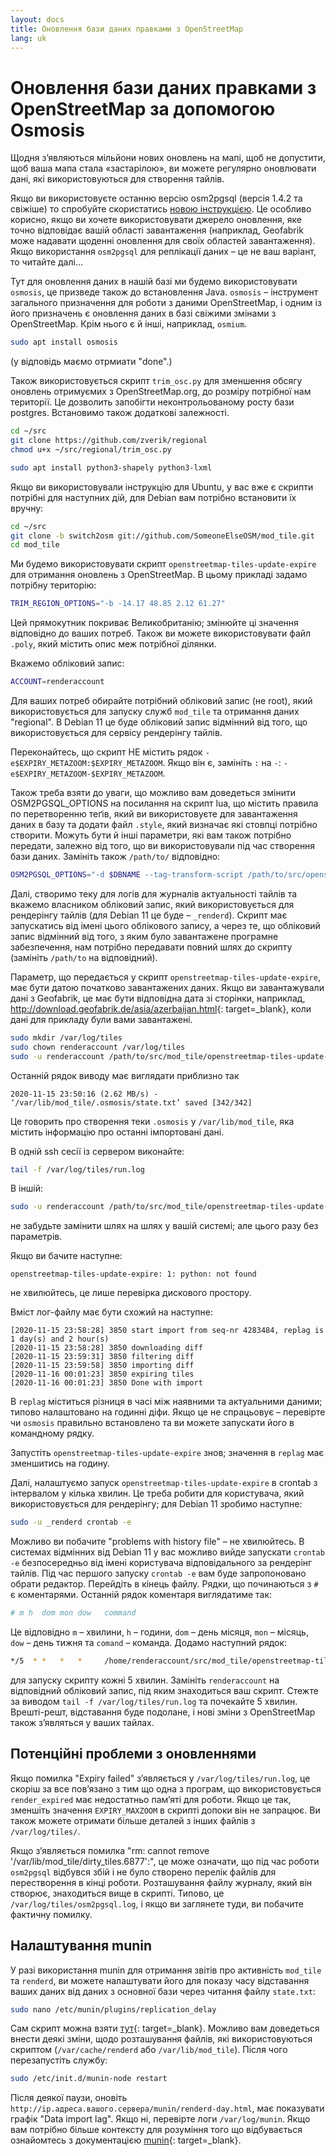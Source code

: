 ```yaml
---
layout: docs
title: Оновлення бази даних правками з OpenStreetMap
lang: uk
---
```


# Оновлення бази даних правками з OpenStreetMap за допомогою Osmosis 

Щодня зʼявляються мільйони нових оновлень на мапі, щоб не допустити, щоб ваша мапа стала «застарілою», ви можете регулярно оновлювати дані, які використовуються для створення тайлів.

Якщо ви використовуєте останню версію osm2pgsql (версія 1.4.2 та свіжіше) то спробуйте скористатись [новою інструкцією](/serving-tiles/updating-as-people-edit-osm2pgsql-replication.md). Це особливо корисно, якщо ви хочете використовувати джерело оновлення, яке точно відповідає вашій області завантаження (наприклад, Geofabrik може надавати щоденні оновлення для своїх областей завантаження). Якщо використання `osm2pgsql` для реплікації даних&nbsp;– це не ваш варіант, то читайте далі…

Тут для оновлення даних в нашій базі ми будемо використовувати `osmosis`, це призведе також до встановлення Java. `osmosis`&nbsp;– інструмент загального призначення для роботи з даними OpenStreetMap, і одним із його призначень є оновлення даних в базі свіжими змінами з OpenStreetMap. Крім нього є й інші, наприклад, `osmium`.

```sh
sudo apt install osmosis
```

(у відповідь маємо отрмиати "done".)

Також використовується скрипт `trim_osc.py` для зменшення обсягу оновлень отримуємих з OpenStreetMap.org, до розміру потрібної нам території. Це дозволить запобігти неконтрольованому росту бази postgres. Встановимо також додаткові залежності.

```sh
cd ~/src
git clone https://github.com/zverik/regional
chmod u+x ~/src/regional/trim_osc.py

sudo apt install python3-shapely python3-lxml
```

Якщо ви використовували інструкцію для Ubuntu, у вас вже є скрипти потрібні для наступних дій, для Debian вам потрібно встановити їх вручну:

```sh
cd ~/src
git clone -b switch2osm git://github.com/SomeoneElseOSM/mod_tile.git
cd mod_tile
```

Ми будемо використовувати скрипт `openstreetmap-tiles-update-expire` для отримання оновлень з OpenStreetMap. В цьому прикладі задамо потрібну територію:

```sh
TRIM_REGION_OPTIONS="-b -14.17 48.85 2.12 61.27"
```

Цей прямокутник покриває Великобританію; змінюйте ці значення відповідно до ваших потреб. Також ви можете використовувати файл `.poly`, який містить опис меж потрібної ділянки.

Вкажемо обліковий запис:

```sh
ACCOUNT=renderaccount
```

Для ваших потреб обирайте потрібний обліковий запис (не root), який використовується для запуску служб `mod_tile` та отримання даних "regional". В Debian 11 це буде обліковий запис відмінний від того, що використовується для сервісу рендерінгу тайлів.

Переконайтесь, що скрипт НЕ містить рядок `-e$EXPIRY_METAZOOM:$EXPIRY_METAZOOM`. Якщо він є, замініть `:` на `-`: `-e$EXPIRY_METAZOOM-$EXPIRY_METAZOOM`.

Також треба взяти до уваги, що можливо вам доведеться змінити OSM2PGSQL_OPTIONS на посилання на скрипт lua, що містить правила по перетворенню теґів, який ви використовуєте для завантаження даних в базу та додати файл `.style`, який визначає які стовпці потрібно створити. Можуть бути й інші параметри, які вам також потрібно передати, залежно від того, що ви використовували під час створення бази даних. Замініть також `/path/to/` відповідно:

```sh
OSM2PGSQL_OPTIONS="-d $DBNAME --tag-transform-script /path/to/src/openstreetmap-carto/openstreetmap-carto.lua -S /path/to/src/openstreetmap-carto/openstreetmap-carto.style"
```

Далі, створимо теку для логів для журналів актуальності тайлів та вкажемо власником обліковий запис, який використовується для рендерінгу тайлів (для Debian 11 це буде&nbsp;– `_renderd`). Скрипт має запускатись від імені цього облікового запису, а через те, що обліковий запис відмінний від того, з яким було завантажене програмне забезпечення, нам потрібно передавати повний шлях до скрипту (замініть `/path/to` на відповідний).

Параметр, що передається у скрипт `openstreetmap-tiles-update-expire`, має бути датою початково завантажених даних. Якщо ви завантажували дані з Geofabrik, це має бути відповідна дата зі сторінки, наприклад, <http://download.geofabrik.de/asia/azerbaijan.html>{: target=_blank}, коли дані для прикладу були вами завантажені.

```sh
sudo mkdir /var/log/tiles
sudo chown renderaccount /var/log/tiles
sudo -u renderaccount /path/to/src/mod_tile/openstreetmap-tiles-update-expire 2020-11-14T21:42:02Z
```

Останній рядок виводу має виглядати приблизно так

```log
2020-11-15 23:50:16 (2.62 MB/s) - ‘/var/lib/mod_tile/.osmosis/state.txt’ saved [342/342]
```

Це говорить про створення теки `.osmosis` у `/var/lib/mod_tile`, яка містить інформацію про останні імпортовані дані.

В одній ssh сесії із сервером виконайте:

```sh
tail -f /var/log/tiles/run.log
```

В іншій:

```sh
sudo -u renderaccount /path/to/src/mod_tile/openstreetmap-tiles-update-expire
```

не забудьте замінити шлях на шлях у вашій системі; але цього разу без параметрів.

Якщо ви бачите наступне:

```log
openstreetmap-tiles-update-expire: 1: python: not found
```

не хвилюйтесь, це лише перевірка дискового простору.

Вміст лог-файлу має бути схожий на наступне:

```log
[2020-11-15 23:58:28] 3850 start import from seq-nr 4283484, replag is 1 day(s) and 2 hour(s)
[2020-11-15 23:58:28] 3850 downloading diff
[2020-11-15 23:59:31] 3850 filtering diff
[2020-11-15 23:59:58] 3850 importing diff
[2020-11-16 00:01:23] 3850 expiring tiles
[2020-11-16 00:01:23] 3850 Done with import
```

В `replag` міститься різниця в часі між наявними та актуальними даними; типово налаштовано на годинні діфи. Якщо це не спрацьовує&nbsp;– перевірте чи `osmosis` правильно встановлено та ви можете запускати його в командному рядку.

Запустіть `openstreetmap-tiles-update-expire` знов; значення в `replag` має зменшитись на годину.

Далі, налаштуємо запуск `openstreetmap-tiles-update-expire` в crontab з інтервалом у кілька хвилин. Це треба робити для користувача, який використовується для рендерінгу; для Debian 11 зробимо наступне:

```sh
sudo -u _renderd crontab -e
```

Можливо ви побачите "problems with history file"&nbsp;– не хвилюйтесь. В системах відмінних від Debian 11 у вас можливо вийде запускати `crontab -e` безпосередньо від імені користувача відповідального за рендерінг тайлів. Під час першого запуску `crontab -e` вам буде запропоновано обрати редактор. Перейдіть в кінець файлу. Рядки, що починаються з `#` є коментарями. Останній рядок коментаря виглядатиме так:

```sh
# m h  dom mon dow   command
```

Це відповідно `m`&nbsp;– хвилини, `h`&nbsp;– години, `dom`&nbsp;– день місяця, `mon`&nbsp;– місяць, `dow`&nbsp;– день тижня та `comand`&nbsp;– команда. Додамо наступний рядок:

```sh
*/5  * *   *   *     /home/renderaccount/src/mod_tile/openstreetmap-tiles-update-expire
```

для запуску скрипту кожні 5 хвилин. Замініть `renderaccount` на відповідний обліковий запис, під яким знаходиться ваш скрипт. Стежте за виводом `tail -f /var/log/tiles/run.log` та почекайте 5 хвилин. Врешті-решт, відставання буде подолане, і нові зміни з OpenStreetMap також зʼявляться у ваших тайлах.

## Потенційні проблеми з оновленнями

Якщо помилка "Expiry failed" зʼявляється у `/var/log/tiles/run.log`, це скоріш за все повʼязано з тим що одна з програм, що використовується `render_expired` має недостатньо памʼяті для роботи. Якщо це так, зменшіть значення `EXPIRY_MAXZOOM` в скрипті допоки він не запрацює. Ви також можете отримати більше деталей з інших файлів з `/var/log/tiles/`.

Якщо зʼявляється помилка "rm: cannot remove '/var/lib/mod_tile/dirty_tiles.6877':", це може означати, що під час роботи `osm2pgsql` відбувся збій і не було створено перелік файлів для перестворення в кінці роботи. Розташування файлу журналу, який він створює, знаходиться вище в скрипті. Типово, це `/var/log/tiles/osm2pgsql.log`, і якщо ви заглянете туди, ви побачите фактичну помилку.

## Налаштування munin

У разі використання munin для отримання звітів про активність `mod_tile` та `renderd`, ви можете налаштувати його для показу часу відставання ваших даних від даних з основної бази через читання файлу `state.txt`:

```sh
sudo nano /etc/munin/plugins/replication_delay
```

Сам скрипт можна взяти [тут](https://raw.githubusercontent.com/SomeoneElseOSM/mod_tile/switch2osm/munin/replication_delay_osmosis){: target=_blank}. Можливо вам доведеться внести деякі зміни, щодо розташування файлів, які використовуються скриптом (`/var/cache/renderd` або `/var/lib/mod_tile`). Після чого перезапустіть службу:

```sh
sudo /etc/init.d/munin-node restart
```

Після деякої паузи, оновіть `http://ip.адреса.вашого.сервера/munin/renderd-day.html`, має показувати графік "Data import lag". Якщо ні, перевірте логи `/var/log/munin`. Якщо вам потрібно більше контексту для розуміння того що відбувається ознайомтесь з документацією [munin](https://guide.munin-monitoring.org/en/latest/develop/plugins/howto-write-plugins.html){: target=_blank}.
